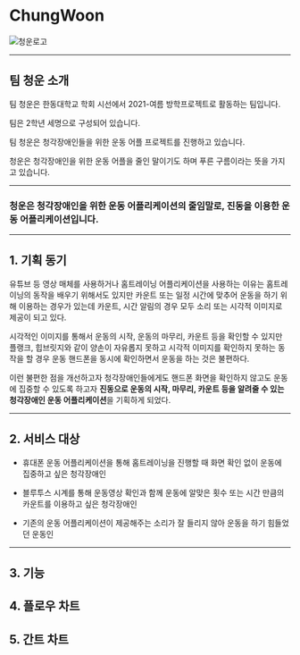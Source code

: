 # ChungWoon
![청운로고](https://user-images.githubusercontent.com/80326391/125541999-bf6cfc6f-2607-40ad-bcfb-53b5297184f8.png)

- - -
## 팀 청운 소개

팀 청운은 한동대학교 학회 시선에서 2021-여름 방학프로젝트로 활동하는 팀입니다.


팀은 2학년 세명으로 구성되어 있습니다.



팀 청운은 청각장애인들을 위한 운동 어플 프로젝트를 진행하고 있습니다.



청운은 청각장애인을 위한 운동 어플을 줄인 말이기도 하며 푸른 구름이라는 뜻을 가지고 있습니다.

- - -



### 청운은 청각장애인을 위한 운동 어플리케이션의 줄임말로, 진동을 이용한 운동 어플리케이션입니다.
- - - 
## 1. 기획 동기
 유튜브 등 영상 매체를 사용하거나 홈트레이닝 어플리케이션을 사용하는 이유는 홈트레이닝의 동작을 배우기 위해서도 있지만 카운트 또는 일정 시간에 맞추어 운동을 하기 위해  이용하는 경우가 있는데 카운트, 시간 알림의 경우 모두 소리 또는 시각적 이미지로 제공이 되고 있다.    

시각적인 이미지를 통해서 운동의 시작, 운동의 마무리, 카운트 등을 확인할 수 있지만 플랭크, 힙브릿지와 같이 양손이 자유롭지 못하고 시각적 이미지를 확인하지 못하는 동작을 할 경우 운동 핸드폰을 동시에 확인하면서 운동을 하는 것은 불편하다.    

이런 불편한 점을 개선하고자 청각장애인들에게도 핸드폰 화면을 확인하지 않고도 운동에 집중할 수 있도록 하고자 **진동으로 운동의 시작, 마무리, 카운트 등을 알려줄 수 있는 청각장애인 운동 어플리케이션**을 기획하게 되었다.    
- - -
## 2. 서비스 대상
 * 휴대폰 운동 어플리케이션을 통해 홈트레이닝을 진행할 때 화면 확인 없이 운동에 집중하고 싶은 청각장애인

 * 블루투스 시계를 통해 운동영상 확인과 함께 운동에 알맞은 횟수 또는 시간 만큼의 카운트를 이용하고 싶은 청각장애인

 * 기존의 운동 어플리케이션이 제공해주는 소리가 잘 들리지 않아 운동을 하기 힘들었던 운동인
- - -

## 3. 기능
## 4. 플로우 차트
## 5. 간트 차트
